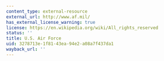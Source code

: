 ```yaml
---
content_type: external-resource
external_url: http://www.af.mil/
has_external_license_warning: true
license: https://en.wikipedia.org/wiki/All_rights_reserved
status: ''
title: U.S. Air Force
uid: 3278713e-1f81-43ea-94e2-a08a7f437da1
wayback_url: ''
---
```

